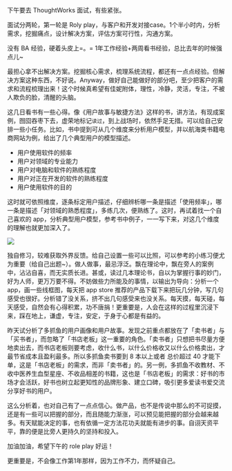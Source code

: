 下午要去 ThoughtWorks 面试，有些紧张。

面试分两轮，第一轮是 Roly play，与客户和开发对接case。1个半小时内，分析需求，挖掘痛点，设计解决方案，评估方案可行性，沟通方案。

没有 BA 经验，硬着头皮上=。= 1年工作经验+两周看书经验，总比去年的时候强点儿~

最担心拿不出解决方案。挖掘核心需求，梳理系统流程，都还有一点点经验。但解决方案这种东西，不好说。Anyway，做好自己能做好的部分吧，至少把客户的需求和流程梳理出来！这个时候真希望有佳妮附体，理性，冷静，灵活，专注，不被人欺负的脸，清醒的头脑。

这几日看书有一些心得。像《用户故事与敏捷方法》这样的书，讲方法，有现成案例，囫囵吞枣下去，虚荣地标记`读过`，到上战场时，依然手足无措。可以给自己安排一些小任务。比如，书中提到可从几个维度来分析用户模型，并以航海类书籍电商网站为例，给出了几个典型用户的模型描述。

- 用户使用软件的频率
- 用户对领域的专业能力
- 用户对电脑和软件的熟练程度
- 用户对正在开发的软件的熟练程度
- 用户使用软件的目的

这时就可依照维度，逐条标定用户描述，仔细辨析哪一条是描述「使用频率」，哪一条是描述「对领域的熟悉程度」，多练几次，便熟练了。这时，再试着找一个自己喜欢的 app，分析典型用户模型，参考书中例子，一一写下来，对这几个维度的理解也就更加深入了。

![](http://ocmc3tmdb.bkt.clouddn.com/IMG_5803.JPG)



独自修习，较难获取外界反馈。给自己设置一些可以比照，可以参考的小练习便尤为重要（给自己出题~）。做人做事，最忌浮泛。飘在理论中，飘在旁人的案例中，沾沾自喜，而无实质长进。甚或，读过几本理论书，自以为掌握行事的妙门，好为人师，更万万要不得。不妨做些力所能及的事情，以输出为导向：分析一个 app，画一些线框图，每天把 app store 推荐的产品下载下来把玩几分钟，写几句感受也很好。分析错了没关系，挤不出几句感受来也没关系。每天摸，每天碰，每天感受，自然会有心得积累，功不唐捐！更重要是，人会在这样的过程里沉浸下来，踩在地上，谦虚，专注，安定，于身于心都是有益的。

昨天试分析了多抓鱼的用户画像和用户故事。发现之前重点都放在了「卖书者」与「买书者」，而忽略了「书店老板」这一重要的角色。「卖书者」只想把书尽量方便地卖出去，而书店老板则要考虑，收什么书，以什么价格收又以什么价格卖出，才最节省成本且盈利最多。所以多抓鱼卖书要到 8 本以上或者 总价超过 40 才能下单，这是「书店老板」的需求，而非「卖书者」的。另一例，多抓鱼不收教材、不收中医养生血型星座、不收品相差的书籍，这也是「书店老板」的需求：好书的市场才会活跃，好书也树立起更知性的品牌形象、建立口碑，吸引更多爱读书爱交流分享好书的用户。

这么分析着，也对自己有了一点点信心。做产品，也不是传说中那么的不可捉摸，还是有一些可以把握的部分，而且随能力渐涨，可以预见能把握的部分会越来越多。有天赋能决定的事，也有依循一定方法花功夫就能有进步的事。自诩天资平平，靠的便是比旁人更持久的坚持和投入。

加油加油，希望下午的 role play 好运！

更重要是，不会像工作第1年那样，因为工作不力，而怀疑自己。